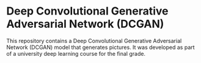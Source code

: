 # Deep Convolutional Generative Adversarial Network (DCGAN)

This repository contains a Deep Convolutional Generative Adversarial Network (DCGAN) model that generates pictures. It was developed as part of a university deep learning course for the final grade.
